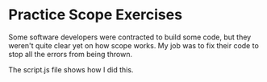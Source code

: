 # Practice Scope Exercises
Some software developers were contracted to build some code, but they weren't quite clear yet on how scope works. My  job was to fix their code to stop all the errors from being thrown.

The script.js file shows how I did this.